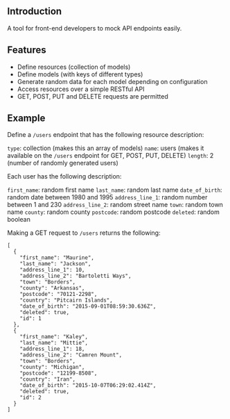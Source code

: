 ## Introduction

A tool for front-end developers to mock API endpoints easily.

## Features

- Define resources (collection of models)
- Define models (with keys of different types)
- Generate random data for each model depending on configuration
- Access resources over a simple RESTful API
- GET, POST, PUT and DELETE requests are permitted

## Example

Define a `/users` endpoint that has the following resource description:

`type`: collection (makes this an array of models)
`name`: users (makes it available on the `/users` endpoint for GET, POST, PUT, DELETE)
`length`: 2 (number of randomly generated users)

Each user has the following description:

`first_name`: random first name
`last_name`: random last name
`date_of_birth`: random date between 1980 and 1995
`address_line_1`: random number between 1 and 230
`address_line_2`: random street name
`town`: random town name
`county`: random county
`postcode`: random postcode
`deleted`: random boolean

Making a GET request to `/users` returns the following:

```
[
  {
    "first_name": "Maurine",
    "last_name": "Jackson",
    "address_line_1": 10,
    "address_line_2": "Bartoletti Ways",
    "town": "Borders",
    "county": "Arkansas",
    "postcode": "70121-2298",
    "country": "Pitcairn Islands",
    "date_of_birth": "2015-09-01T08:59:30.636Z",
    "deleted": true,
    "id": 1
  },
  {
    "first_name": "Kaley",
    "last_name": "Mittie",
    "address_line_1": 18,
    "address_line_2": "Camren Mount",
    "town": "Borders",
    "county": "Michigan",
    "postcode": "12199-8508",
    "country": "Iran",
    "date_of_birth": "2015-10-07T06:29:02.414Z",
    "deleted": true,
    "id": 2
  }
]
```

